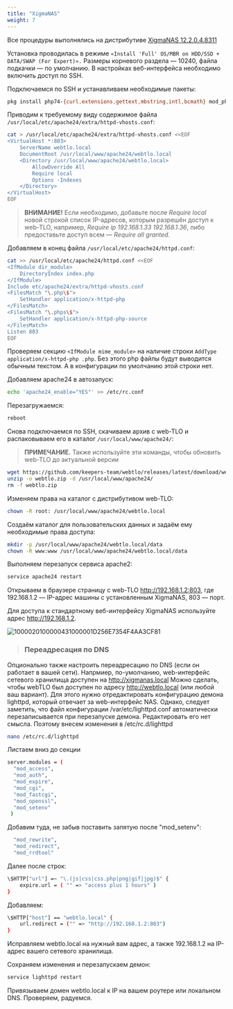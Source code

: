 ```yaml
---
title: "XigmaNAS"
weight: 7
---
```


Все процедуры выполнялись на дистрибутиве [XigmaNAS 12.2.0.4.8311](https://sourceforge.net/projects/xigmanas/files/XigmaNAS-12.2.0.4/12.2.0.4.8311/XigmaNAS-x64-LiveCD-12.2.0.4.8311.iso/download)

Установка проводилась в режиме `«Install 'Full' OS/MBR on HDD/SSD + DATA/SWAP (For Expert)».`
Размеры корневого раздела — 10240, файла подкачки — по умолчанию.
В настройках веб-интерфейса необходимо включить доступ по SSH.

Подключаемся по SSH и устанавливаем необходимые пакеты:

```bash
pkg install php74-{curl,extensions,gettext,mbstring,intl,bcmath} mod_php74 apache24 unzip wget
```

Приводим к требуемому виду содержимое файла `/usr/local/etc/apache24/extra/httpd-vhosts.conf`:

```bash
cat > /usr/local/etc/apache24/extra/httpd-vhosts.conf <<EOF
<VirtualHost *:803>
    ServerName webtlo.local
    DocumentRoot /usr/local/www/apache24/webtlo.local
    <Directory /usr/local/www/apache24/webtlo.local>
        AllowOverride All
        Require local
        Options -Indexes
    </Directory>
</VirtualHost>
EOF
```

> **ВНИМАНИЕ!** Если необходимо, добавьте после _Require local_ новой
> строкой список IP-адресов, которым разрешён доступ к web-TLO, например,
> _Require ip 192.168.1.33 192.168.1.36_, либо предоставьте доступ всем
> _— Require all granted._


Добавляем в конец файла `/usr/local/etc/apache24/httpd.conf`:

```bash
cat >> /usr/local/etc/apache24/httpd.conf <<EOF
<IfModule dir_module>
    DirectoryIndex index.php
</IfModule>
Include etc/apache24/extra/httpd-vhosts.conf
<FilesMatch "\.php\$">
    SetHandler application/x-httpd-php
</FilesMatch>
<FilesMatch "\.phps\$">
    SetHandler application/x-httpd-php-source
</FilesMatch>
Listen 803
EOF
```

Проверяем секцию `<IfModule mime_module>` на наличие строки ```AddType application/x-httpd-php .php```.
Без этого php файлы будут выводится обычным текстом. А в конфигурации по умолчанию этой строки нет.

Добавляем apache24 в автозапуск:

```bash
echo 'apache24_enable="YES"' >> /etc/rc.conf
```

Перезагружаемся:

```bash
reboot
```

Снова подключаемся по SSH, скачиваем архив с web-TLO и распаковываем его в каталог `/usr/local/www/apache24/`:

> **ПРИМЕЧАНИЕ.** Также используйте эти команды, чтобы обновить web-TLO до актуальной версии

```bash
wget https://github.com/keepers-team/webtlo/releases/latest/download/webtlo.zip
unzip -o webtlo.zip -d /usr/local/www/apache24/
rm -f webtlo.zip
```

Изменяем права на каталог с дистрибутивом web-TLO:

```bash
chown -R root: /usr/local/www/apache24/webtlo.local
```

Создаём каталог для пользовательских данных и задаём ему необходимые
права доступа:

```bash
mkdir -p /usr/local/www/apache24/webtlo.local/data
chown -R www:www /usr/local/www/apache24/webtlo.local/data
```

Выполняем перезапуск сервиса apache2:

```bash
service apache24 restart
```

Открываем в браузере страницу с web-TLO http://192.168.1.2:803, где 192.168.1.2 — IP-адрес машины с установленным XigmaNAS, 803 — порт.

Для доступа к стандартному веб-интерфейсу XigmaNAS используйте адрес http://192.168.1.2.

![1000020100000431000001D256E7354F4AA3CF81](https://user-images.githubusercontent.com/32463123/78280884-79bd2c00-7522-11ea-95ea-f1c4ffde5f8e.png)

> ### Переадресация по DNS
Опционально также настроить переадресацию по DNS (если он работает в вашей сети).
Напрмиер, по-умолчанию, web-интерфейс сетевого хранилища доступен на http://xigmanas.local 
Можно сделать, чтобы webTLO был доступен по адресу http://webtlo.local (или любой ваш вариант).
Для этого нужно отредактировать конфигурацию демона lighttpd, который отвечает за web-интерфейс NAS. Однако, следует заметить, что файл конфигурации /var/etc/lighttpd.conf автоматически перезаписывается при перезапуске демона. Редактировать его нет смысла. Поэтому внесем изменения в /etc/rc.d/lighttpd

```bash
nano /etc/rc.d/lighttpd
```

Листаем вниз до секции 
```bash
server.modules = (
  "mod_access",
  "mod_auth",
  "mod_expire",
  "mod_cgi",
  "mod_fastcgi",
  "mod_openssl",
  "mod_setenv"
 )
 ```

Добавим туда, не забыв поставить запятую после "mod_setenv":
```bash
  "mod_rewrite",
  "mod_redirect",
  "mod_rrdtool"
 ```
Далее после строк:
```bash
\$HTTP["url"] =~ "\.(js|css|css.php|png|gif|jpg)$" {
    expire.url = ( "" => "access plus 1 hours" )
}
```
Добавляем:
```bash
\$HTTP["host"] == "webtlo.local" {
    url.redirect = ("" => "http://192.168.1.2:803")
}
```

Исправляем webtlo.local на нужный вам адрес, а также 192.168.1.2 на IP-адрес вашего сетевого хранилища.

Сохраняем изменения и перезапускаем демон:
```bash
service lighttpd restart
```
Привязываем домен webtlo.local к IP на вашем роутере или локальном DNS. Проверяем, радуемся.
